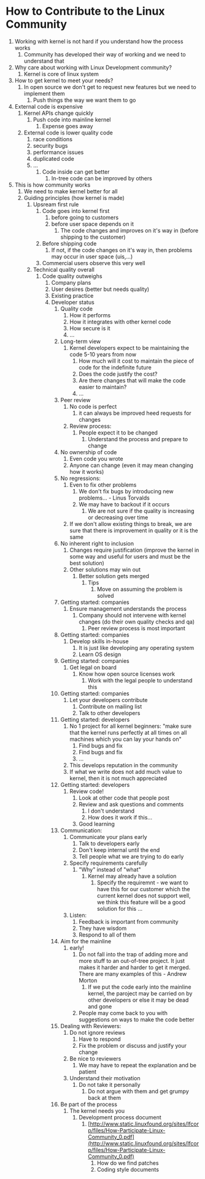 # How to Contribute to the Linux Community #
1. Working with kernel is not hard if you understand how the process works
	1. Community has developed their way of working and we need to understand that
2. Why care about working with Linux Development community?
	1. Kernel is core of linux system
3. How to get kernel to meet your needs?
	1. In open source we don't get to request new features but we need to implement them
		1. Push things the way we want them to go
4. External code is expensive
	1. Kernel APIs change quickly
		1. Push code into mainline kernel
			1. Expense goes away
	2. External code is lower quality code
		1. race conditions
		2. security bugs
		3. performance issues
		4. duplicated code
		5. ...
			1. Code inside can get better
				1. In-tree code can be improved by others
5. This is how community works
	1. We need to make kernel better for all
	2. Guiding principles (how kernel is made)
		1. Upsream first rule
			1. Code goes into kernel first
				1. before going to customers
				2. before user space depends on it
					1. The code changes and improves on it's way in (before shipping to the customer)
			2. Before shipping code
				1. If not, if the code changes on it's way in, then problems may occur in user space (uis,...)
			3. Commercial users observe this very well
		2. Technical quality overall
			1. Code quality outweighs
				1. Company plans
				2. User desires (better but needs quality)
				3. Existing practice
				4. Developer status
					1. Quality code
						1. How it performs
						2. How it integrates with other kernel code
						3. How secure is it
						4. ...
					2. Long-term view
						1. Kernel developers expect to be maintaining the code 5-10 years from now
							1. How much will it cost to maintain the piece of code for the indefinite future
							2. Does the code justify the cost?
							3. Are there changes that will make the code easier to maintain?
							4. ...
					3. Peer review
						1. No code is perfect
							1. it can always be improved heed requests for changes
						2. Review process:
							1. People expect it to be changed
								1. Understand the process and prepare to change
					4. No ownership of code
						1. Even code you wrote
						2. Anyone can change (even it may mean changing how it works)
					5. No regressions:
						1. Even to fix other problems
							1. We don't fix bugs by introducing new problems... - Linus Torvalds
							2. We may have to backout if it occurs
								1. We are not sure if the quality is increasing or decreasing over time
						2. If we don't allow existing things to break, we are sure that there is improvement in quality or it is the same
					6. No inherent right to inclusion
						1. Changes require justification (improve the kernel in some way and useful for users and must be the best solution)
						2. Other solutions may win out
							1. Better solution gets merged
								1. Tips
									1. Move on assuming the problem is solved
					7. Getting started: companies
						1. Ensure management understands the process
							1. Company should not intervene with kernel changes (do their own quality checks and qa)
								1. Peer review process is most important
					8. Getting started: companies
						1. Develop skills in-house
							1. It is just like developing any operating system
							2. Learn OS design
					9. Getting started: companies
						1. Get legal on board
							1. Know how open source licenses work
								1. Work with the legal people to understand this
					10. Getting started: companies
						1. Let your developers contribute
							1. Contribute on mailing list
							2. Talk to other developers
					11. Getting started: developers
						1. No 1 project for all kernel beginners: "make sure that the kernel runs perfectly at all times on all machines which you can lay your hands on"
							1. Find bugs and fix
							2. Find bugs and fix
							3. ...
						2. This develops reputation in the community
						3. If what we write does not add much value to kernel, then it is not much appreciated
					12. Getting started: developers
						1. Review code!
							1. Look at other code that people post
							2. Review and ask questions and comments
								1. I don't understand
								2. How does it work if this...
							3. Good learning
					13. Communication:
						1. Communicate your plans early
							1. Talk to developers early
							2. Don't keep internal until the end
							3. Tell people what we are trying to do early
						2. Specify requirements carefully
							1. "Why" instead of "what"
								1. Kernel may already have a solution
									1. Specify the requiremnt - we want to have this for our customer which the current kernel does not support well, we think this feature will be a good solution for this ...
						3. Listen:
							1. Feedback is important from community
							2. They have wisdom
							3. Respond to all of them
					14. Aim for the mainline
						1. early!
							1. Do not fall into the trap of adding more and more stuff to an out-of-tree project. It just makes it harder and harder to get it merged. There are many examples of this - Andrew Morton
								1. If we put the code early into the mainline kernel, the paroject may be carried on by other developers or else it may be dead and gone
							2. People may come back to you with suggestions on ways to make the code better
					15. Dealing with Reviewers:
						1. Do not ignore reviews
							1. Have to respond
							2. Fix the problem or discuss and justify your change
						2. Be nice to reviewers
							1. We may have to repeat the explanation and be patient
						3. Understand their motivation
							1. Do not take it personally
								1. Do not argue with them and get grumpy back at them
					16. Be part of the process
						1. The kernel needs you
							1. Development process document
								1. [http://www.static.linuxfound.org/sites/lfcorp/files/How-Participate-Linux-Community_0.pdf](http://www.static.linuxfound.org/sites/lfcorp/files/How-Participate-Linux-Community_0.pdf)
									1. How do we find patches
									2. Coding style documents